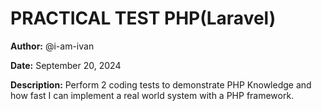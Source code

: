 # PRACTICAL TEST PHP(Laravel)

**Author:** @i-am-ivan

**Date:** September 20, 2024

**Description:** Perform 2 coding tests to demonstrate PHP Knowledge and how fast I can implement a real world system with a  PHP framework.